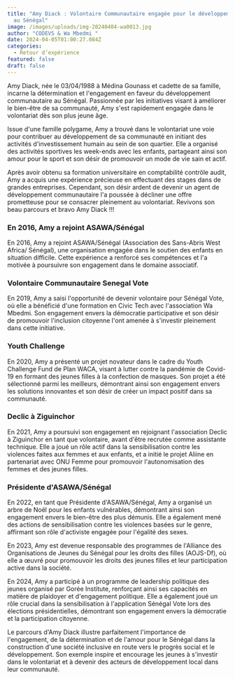 ```yaml
---
title: "Amy Diack : Volontaire Communautaire engagée pour le développement local
  au Sénégal"
image: /images/uploads/img-20240404-wa0013.jpg
author: "CODEVS & Wa Mbedmi "
date: 2024-04-05T01:00:27.084Z
categories:
  - Retour d’expérience
featured: false
draft: false
---
```

Amy Diack, née le 03/04/1988 à Médina Gounass et cadette de sa famille, incarne la détermination et l'engagement en faveur du développement communautaire au Sénégal. Passionnée par les initiatives visant à améliorer le bien-être de sa communauté, Amy s'est rapidement engagée dans le volontariat dès son plus jeune âge.

Issue d'une famille polygame, Amy a trouvé dans le volontariat une voie pour contribuer au développement de sa communauté en initiant des activités d'investissement humain au sein de son quartier. Elle a organisé des activités sportives les week-ends avec les enfants, partageant ainsi son amour pour le sport et son désir de promouvoir un mode de vie sain et actif.

Après avoir obtenu sa formation universitaire en comptabilité contrôle audit, Amy a acquis une expérience précieuse en effectuant des stages dans de grandes entreprises. Cependant, son désir ardent de devenir un agent de développement communautaire l'a poussée à décliner une offre prometteuse pour se consacrer pleinement au volontariat. Revivons son beau parcours et bravo Amy Diack !!!

### En 2016, Amy a rejoint ASAWA/Sénégal
En 2016, Amy a rejoint ASAWA/Sénégal (Association des Sans-Abris West Africa/ Sénégal), une organisation engagée dans le soutien des enfants en situation difficile. Cette expérience a renforcé ses compétences et l'a motivée à poursuivre son engagement dans le domaine associatif.

### Volontaire Communautaire Senegal Vote
En 2019, Amy a saisi l'opportunité de devenir volontaire pour Sénégal Vote, où elle a bénéficié d'une formation en Civic Tech avec l'association Wa Mbedmi. Son engagement envers la démocratie participative et son désir de promouvoir l'inclusion citoyenne l'ont amenée à s'investir pleinement dans cette initiative.

### Youth Challenge 
En 2020, Amy a présenté un projet novateur dans le cadre du Youth Challenge Fund de Plan WACA, visant à lutter contre la pandémie de Covid-19 en formant des jeunes filles à la confection de masques. Son projet a été sélectionné parmi les meilleurs, démontrant ainsi son engagement envers les solutions innovantes et son désir de créer un impact positif dans sa communauté.

### Declic à Ziguinchor
En 2021, Amy a poursuivi son engagement en rejoignant l'association Declic à Ziguinchor en tant que volontaire, avant d'être recrutée comme assistante technique. Elle a joué un rôle actif dans la sensibilisation contre les violences faites aux femmes et aux enfants, et a initié le projet Aliine en partenariat avec ONU Femme pour promouvoir l'autonomisation des femmes et des jeunes filles.

### Présidente d'ASAWA/Sénégal
En 2022, en tant que Présidente d'ASAWA/Sénégal, Amy a organisé un arbre de Noël pour les enfants vulnérables, démontrant ainsi son engagement envers le bien-être des plus démunis. Elle a également mené des actions de sensibilisation contre les violences basées sur le genre, affirmant son rôle d'activiste engagée pour l'égalité des sexes.

En 2023, Amy est devenue responsable des programmes de l'Alliance des Organisations de Jeunes du Sénégal pour les droits des filles (AOJS-Df), où elle a œuvré pour promouvoir les droits des jeunes filles et leur participation active dans la société.

En 2024, Amy a participé à un programme de leadership politique des jeunes organisé par Gorée Institute, renforçant ainsi ses capacités en matière de plaidoyer et d'engagement politique. Elle a également joué un rôle crucial dans la sensibilisation à l'application Sénégal Vote lors des élections présidentielles, démontrant son engagement envers la démocratie et la participation citoyenne.

Le parcours d'Amy Diack illustre parfaitement l'importance de l'engagement, de la détermination et de l'amour pour le Sénégal dans la construction d'une société inclusive en route vers le progrès social et le développement. Son exemple inspire et encourage les jeunes à s'investir dans le volontariat et à devenir des acteurs de développement local dans leur communauté.

